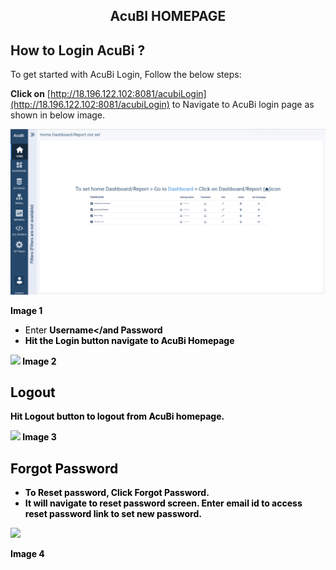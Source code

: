 



<center><h2>AcuBI HOMEPAGE</h1></center>

## How to Login AcuBi ?

To get started with AcuBi Login, Follow the below steps:

<b>Click on</b>  [http://18.196.122.102:8081/acubiLogin](http://18.196.122.102:8081/acubiLogin)  to Navigate to AcuBi login page as shown in below image.

![enter image description here](https://raw.githubusercontent.com/sv18042016/fp1/bb5d4c9f6814109a9645827e267e716c0d044c2a/images/New_version5/Homepage_v5.png)

<b><font color = "Black"> Image 1</b>

-  Enter  <b>Username</and **Password**
- Hit the  **Login** button navigate to AcuBi  Homepage

![
](https://raw.githubusercontent.com/sv18042016/fp1/master/images/New_version5/Homepage_v5.png)
**Image 2**
## Logout

Hit **Logout** button to logout from AcuBi homepage.

![
](https://raw.githubusercontent.com/sv18042016/fp1/master/images/New_version5/UD_Logout.png)
**Image 3**
## Forgot Password

  - To Reset password, Click **Forgot Password.**
  - It will navigate to reset password screen. Enter email id to access reset password link to set new password.
  
 ![
](https://raw.githubusercontent.com/sv18042016/fp1/d64bc97c7d2aa0cb8e2c35fa8f9905bd274388f1/images/New_version5/ud_homepage_forgot%20password.png)

**Image 4**
<!--stackedit_data:
eyJoaXN0b3J5IjpbMTUxMzExMDQwNCwyMTI2NjU3MzUsMjEwMD
MzOTAxNSwyMDAxMDU1OTg1LDE0MzkwNzc0NzAsMjM5NzQxNzAx
LC04MDg0OTg5NTcsLTE5NjM1NDc5ODksLTEyNTUwODY0NzYsMT
c4NTM2NDM1LDE3MzI2Njk2OTUsLTQ0MzAxNjY0MiwyNzMxNzE2
NzcsNDM1ODg5OTk3LDEwOTczMTkxOTcsLTkxODQ3Mzk5NSwtMj
AwNTE2NzExNSwyNzg2MjA3ODMsLTExODQ4NDk3NzZdfQ==
-->
